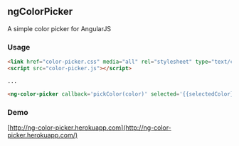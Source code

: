 ## ngColorPicker
A simple color picker for AngularJS

### Usage
```html
<link href="color-picker.css" media="all" rel="stylesheet" type="text/css">
<script src="color-picker.js"></script>

...

<ng-color-picker callback='pickColor(color)' selected='{{selectedColor}}'></ng-color-picker>
```

### Demo
[http://ng-color-picker.herokuapp.com](http://ng-color-picker.herokuapp.com/)